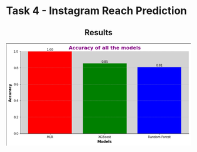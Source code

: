 # Task 4 - Instagram Reach Prediction

<div align = "center">
  
## Results
<img width="803" alt="image" src="https://github.com/erApoorvGupta/Asterisc_Technocrat_internship/blob/main/Task_4/Result%20comparition.png">
</div>

